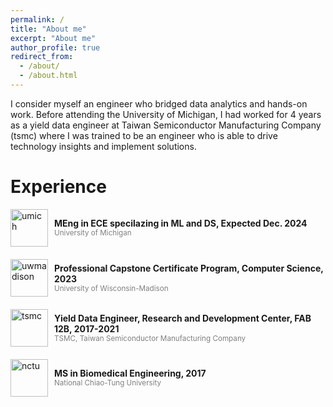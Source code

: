 ```yaml
---
permalink: /
title: "About me"
excerpt: "About me"
author_profile: true
redirect_from: 
  - /about/
  - /about.html
---
```


I consider myself an engineer who bridged data analytics and hands-on work. Before attending the University of Michigan, I had worked for 4 years as a yield data engineer at Taiwan Semiconductor Manufacturing Company (tsmc) where I was trained to be an engineer who is able to drive technology insights and implement solutions.

Experience
======

<div style="display: flex; align-items: center;">
  <img src="https://github.com/YangCheng27/YangCheng27.github.io/assets/56757171/d49c6f57-2be8-4ed5-a16c-1a737bbc5d88" width="60" height="60" alt="umich" title="Graduation Cap"/>
  <div style="margin-left: 10px;">
    <div style="font-weight:bold;">MEng in ECE specilazing in ML and DS, Expected Dec. 2024</div>
    <div style="color:gray; font-size:smaller;">University of Michigan</div>
  </div>
</div>

<div style="height: 20px;"> <!-- 調整這裡的高度來控制空白行的大小 -->
  <!-- 這裡是空白行 -->
</div>

<div style="display: flex; align-items: center;">
  <img src="https://github.com/YangCheng27/YangCheng27.github.io/assets/56757171/19278dfe-c236-4ba3-993e-36b85615101a" width="60" height="60" alt="uwmadison" title="Graduation Cap"/>
  <div style="margin-left: 10px;">
    <div style="font-weight:bold;">Professional Capstone Certificate Program, Computer Science, 2023</div>
    <div style="color:gray; font-size:smaller;">University of Wisconsin-Madison</div>
  </div>
</div>

<div style="height: 20px;"> <!-- 調整這裡的高度來控制空白行的大小 -->
  <!-- 這裡是空白行 -->
</div>

<div style="display: flex; align-items: center;">
  <img src="https://github.com/YangCheng27/YangCheng27.github.io/assets/56757171/f4dec595-937d-43fa-8ffb-12907cbecaf8" width="60" height="60" alt="tsmc" title="Graduation Cap"/>
  <div style="margin-left: 10px;">
    <div style="font-weight:bold;">Yield Data Engineer, Research and Development Center, FAB 12B, 2017-2021</div>
    <div style="color:gray; font-size:smaller;">TSMC, Taiwan Semiconductor Manufacturing Company</div>
  </div>
</div>

<div style="height: 20px;"> <!-- 調整這裡的高度來控制空白行的大小 -->
  <!-- 這裡是空白行 -->
</div>

<div style="display: flex; align-items: center;">
  <img src="https://github.com/YangCheng27/YangCheng27.github.io/assets/56757171/6abc3851-a24b-4d14-a14c-335a67bc3c1a" width="60" height="60" alt="nctu" title="Graduation Cap"/>
  <div style="margin-left: 10px;">
    <div style="font-weight:bold;">MS in Biomedical Engineering, 2017</div>
    <div style="color:gray; font-size:smaller;">National Chiao-Tung University</div>
  </div>
</div>

<div style="height: 20px;"> <!-- 調整這裡的高度來控制空白行的大小 -->
  <!-- 這裡是空白行 -->
</div>
